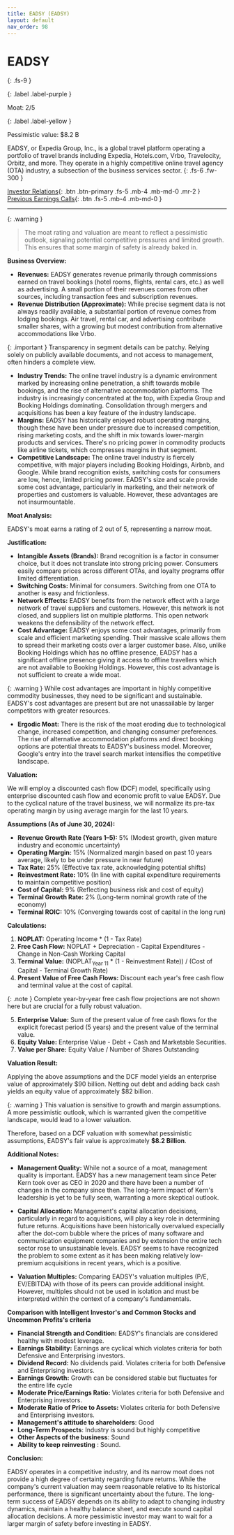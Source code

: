 ```yaml
---
title: EADSY (EADSY)
layout: default
nav_order: 98
---
```


# EADSY
{: .fs-9 }

{: .label .label-purple }

Moat: 2/5

{: .label .label-yellow }

Pessimistic value: $8.2 B

EADSY, or Expedia Group, Inc., is a global travel platform operating a portfolio of travel brands including Expedia, Hotels.com, Vrbo, Travelocity, Orbitz, and more. They operate in a highly competitive online travel agency (OTA) industry, a subsection of the business services sector.
{: .fs-6 .fw-300 }

[Investor Relations](https://www.google.com/search?q=EADSY+investor+relations){: .btn .btn-primary .fs-5 .mb-4 .mb-md-0 .mr-2 }
[Previous Earnings Calls](https://discountingcashflows.com/company/EADSY/transcripts/){: .btn .fs-5 .mb-4 .mb-md-0 }

---

{: .warning } 
>The moat rating and valuation are meant to reflect a pessimistic outlook, signaling potential competitive pressures and limited growth. This ensures that some margin of safety is already baked in.


**Business Overview:**

* **Revenues:** EADSY generates revenue primarily through commissions earned on travel bookings (hotel rooms, flights, rental cars, etc.) as well as advertising. A small portion of their revenues comes from other sources, including transaction fees and subscription revenues.
* **Revenue Distribution (Approximate):** While precise segment data is not always readily available, a substantial portion of revenue comes from lodging bookings. Air travel, rental car, and advertising contribute smaller shares, with a growing but modest contribution from alternative accommodations like Vrbo.

>
{: .important } Transparency in segment details can be patchy. Relying solely on publicly available documents, and not access to management, often hinders a complete view.

* **Industry Trends:** The online travel industry is a dynamic environment marked by increasing online penetration, a shift towards mobile bookings, and the rise of alternative accommodation platforms. The industry is increasingly concentrated at the top, with Expedia Group and Booking Holdings dominating. Consolidation through mergers and acquisitions has been a key feature of the industry landscape.
* **Margins:**  EADSY has historically enjoyed robust operating margins, though these have been under pressure due to increased competition, rising marketing costs, and the shift in mix towards lower-margin products and services.  There's no pricing power in commodity products like airline tickets, which compresses margins in that segment.
* **Competitive Landscape:**  The online travel industry is fiercely competitive, with major players including Booking Holdings, Airbnb, and Google.  While brand recognition exists, switching costs for consumers are low, hence, limited pricing power. EADSY's size and scale provide some cost advantage, particularly in marketing, and their network of properties and customers is valuable.  However, these advantages are not insurmountable.

**Moat Analysis:**

EADSY's moat earns a rating of 2 out of 5, representing a narrow moat.

**Justification:**

* **Intangible Assets (Brands):** Brand recognition is a factor in consumer choice, but it does not translate into strong pricing power. Consumers easily compare prices across different OTAs, and loyalty programs offer limited differentiation.
* **Switching Costs:** Minimal for consumers. Switching from one OTA to another is easy and frictionless.
* **Network Effects:** EADSY benefits from the network effect with a large network of travel suppliers and customers.  However, this network is not closed, and suppliers list on multiple platforms. This open network weakens the defensibility of the network effect.  
* **Cost Advantage:** EADSY enjoys some cost advantages, primarily from scale and efficient marketing spending. Their massive scale allows them to spread their marketing costs over a larger customer base. Also, unlike Booking Holdings which has no offline presence, EADSY has a significant offline presence giving it access to offline travellers which are not available to Booking Holdings. However, this cost advantage is not sufficient to create a wide moat.

>
{: .warning }  While cost advantages are important in highly competitive commodity businesses, they need to be significant and sustainable. EADSY's cost advantages are present but are not unassailable by larger competitors with greater resources.

* **Ergodic Moat:** There is the risk of the moat eroding due to technological change, increased competition, and changing consumer preferences. The rise of alternative accommodation platforms and direct booking options are potential threats to EADSY's business model.  Moreover, Google's entry into the travel search market intensifies the competitive landscape.

**Valuation:**

We will employ a discounted cash flow (DCF) model, specifically using enterprise discounted cash flow and economic profit to value EADSY. Due to the cyclical nature of the travel business, we will normalize its pre-tax operating margin by using average margin for the last 10 years.

**Assumptions (As of June 30, 2024):**

* **Revenue Growth Rate (Years 1–5):** 5% (Modest growth, given mature industry and economic uncertainty)
* **Operating Margin:** 15% (Normalized margin based on past 10 years average, likely to be under pressure in near future)
* **Tax Rate:** 25% (Effective tax rate, acknowledging potential shifts)
* **Reinvestment Rate:** 10% (In line with capital expenditure requirements to maintain competitive position)
* **Cost of Capital:** 9% (Reflecting business risk and cost of equity)
* **Terminal Growth Rate:** 2% (Long-term nominal growth rate of the economy)
* **Terminal ROIC:** 10% (Converging towards cost of capital in the long run)

**Calculations:**

1. **NOPLAT:**  Operating Income * (1 - Tax Rate)
2. **Free Cash Flow:** NOPLAT + Depreciation - Capital Expenditures - Change in Non-Cash Working Capital
3. **Terminal Value:** (NOPLAT<sub>Year 11</sub> * (1 - Reinvestment Rate)) / (Cost of Capital - Terminal Growth Rate)
4. **Present Value of Free Cash Flows:** Discount each year's free cash flow and terminal value at the cost of capital.

>
{: .note }  Complete year-by-year free cash flow projections are not shown here but are crucial for a fully robust valuation.

5. **Enterprise Value:** Sum of the present value of free cash flows for the explicit forecast period (5 years) and the present value of the terminal value.
6. **Equity Value:** Enterprise Value - Debt + Cash and Marketable Securities. 
7. **Value per Share:** Equity Value / Number of Shares Outstanding

**Valuation Result:**

Applying the above assumptions and the DCF model yields an enterprise value of approximately $90 billion.  Netting out debt and adding back cash yields an equity value of approximately $82 billion.


>
{: .warning } This valuation is sensitive to growth and margin assumptions. A more pessimistic outlook, which is warranted given the competitive landscape, would lead to a lower valuation.

Therefore, based on a DCF valuation with somewhat pessimistic assumptions, EADSY's fair value is approximately **$8.2 Billion**.



**Additional Notes:**

* **Management Quality:**  While not a source of a moat, management quality is important. EADSY has a new management team since Peter Kern took over as CEO in 2020 and there have been a number of changes in the company since then. The long-term impact of Kern's leadership is yet to be fully seen, warranting a more skeptical outlook.

* **Capital Allocation:** Management's capital allocation decisions, particularly in regard to acquisitions, will play a key role in determining future returns. Acquisitions have been historically overvalued especially after the dot-com bubble where the prices of many software and communication equipment companies and by extension the entire tech sector rose to unsustainable levels. EADSY seems to have recognized the problem to some extent as it has been making relatively low-premium acquisitions in recent years, which is a positive.

* **Valuation Multiples:** Comparing EADSY's valuation multiples (P/E, EV/EBITDA) with those of its peers can provide additional insight. However, multiples should not be used in isolation and must be interpreted within the context of a company's fundamentals.

**Comparison with Intelligent Investor's and Common Stocks and Uncommon Profits's criteria**

* **Financial Strength and Condition:** EADSY's financials are considered healthy with modest leverage.
* **Earnings Stability:** Earnings are cyclical which violates criteria for both Defensive and Enterprising investors.
* **Dividend Record:** No dividends paid. Violates criteria for both Defensive and Enterprising investors.
* **Earnings Growth:** Growth can be considered stable but fluctuates for the entire life cycle
* **Moderate Price/Earnings Ratio:** Violates criteria for both Defensive and Enterprising investors.
* **Moderate Ratio of Price to Assets:** Violates criteria for both Defensive and Enterprising investors.
* **Management's attitude to shareholders**: Good
* **Long-Term Prospects**: Industry is sound but highly competitive
* **Other Aspects of the business**: Sound
* **Ability to keep reinvesting** : Sound.


**Conclusion:**

EADSY operates in a competitive industry, and its narrow moat does not provide a high degree of certainty regarding future returns. While the company's current valuation may seem reasonable relative to its historical performance, there is significant uncertainty about the future. The long-term success of EADSY depends on its ability to adapt to changing industry dynamics, maintain a healthy balance sheet, and execute sound capital allocation decisions.  A more pessimistic investor may want to wait for a larger margin of safety before investing in EADSY.